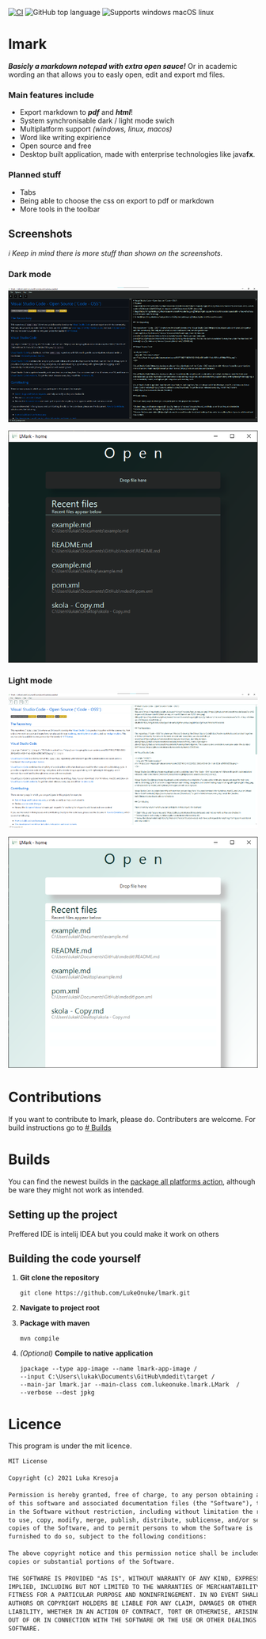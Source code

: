 [![CI](https://github.com/LukeOnuke/lmark/actions/workflows/main.yml/badge.svg)](https://github.com/LukeOnuke/lmark/actions/workflows/main.yml) ![GitHub top language](https://img.shields.io/github/languages/top/LukeOnuke/lmark) ![Supports windows macOS linux](https://img.shields.io/badge/Supports-Win%20%7C%20MacOS%20%7C%20Linux-brightgreen)

# lmark
***Basicly a markdown notepad with extra open sauce!*** Or in academic wording an that allows you to easly open, edit and export md files.

### Main features include
 - Export markdown to ***pdf*** and ***html***!
 - System synchronisable dark / light mode swich
 - Multiplatform support *(windows, linux, macos)*
 - Word like writing expirience
 - Open source and free
 - Desktop built application, made with enterprise technologies like java**fx**.

### Planned stuff
 - Tabs
 - Being able to choose the css on export to pdf or markdown
 - More tools in the toolbar 

## Screenshots
*ℹ Keep in mind there is more stuff than shown on the screenshots.*
### Dark mode
![dark mode open](https://raw.githubusercontent.com/LukeOnuke/lmark/main/images/dark-opened.png)

![dark mode loaded file](https://raw.githubusercontent.com/LukeOnuke/lmark/main/images/dark-open.png)

### Light mode
![light mode open](https://raw.githubusercontent.com/LukeOnuke/lmark/main/images/light-opened.png)

![light mode loaded file](https://raw.githubusercontent.com/LukeOnuke/lmark/main/images/light-open.png)

# Contributions
If you want to contribute to lmark, please do. Contributers are welcome. For build instructions go to [# Builds](#Builds)

# Builds
You can find the newest builds in the [package all platforms action](https://github.com/LukeOnuke/lmark/actions/workflows/main.yml), although be ware they might not work as intended.

## Setting up the project
Preffered IDE is intelij IDEA but you could make it work on others

## Building the code yourself
1. **Git clone the repository**
	``` 
	git clone https://github.com/LukeOnuke/lmark.git
	```

2. **Navigate to project root**
3. **Package with maven**
	```
	mvn compile
	```
4. *(Optional)* **Compile to native application**
	```
	jpackage --type app-image --name lmark-app-image /
	--input C:\Users\lukak\Documents\GitHub\mdedit\target /
	--main-jar lmark.jar --main-class com.lukeonuke.lmark.LMark  /
	--verbose --dest jpkg
	```

# Licence
This program is under the mit licence.

```txt
MIT License

Copyright (c) 2021 Luka Kresoja

Permission is hereby granted, free of charge, to any person obtaining a copy
of this software and associated documentation files (the "Software"), to deal
in the Software without restriction, including without limitation the rights
to use, copy, modify, merge, publish, distribute, sublicense, and/or sell
copies of the Software, and to permit persons to whom the Software is
furnished to do so, subject to the following conditions:

The above copyright notice and this permission notice shall be included in all
copies or substantial portions of the Software.

THE SOFTWARE IS PROVIDED "AS IS", WITHOUT WARRANTY OF ANY KIND, EXPRESS OR
IMPLIED, INCLUDING BUT NOT LIMITED TO THE WARRANTIES OF MERCHANTABILITY,
FITNESS FOR A PARTICULAR PURPOSE AND NONINFRINGEMENT. IN NO EVENT SHALL THE
AUTHORS OR COPYRIGHT HOLDERS BE LIABLE FOR ANY CLAIM, DAMAGES OR OTHER
LIABILITY, WHETHER IN AN ACTION OF CONTRACT, TORT OR OTHERWISE, ARISING FROM,
OUT OF OR IN CONNECTION WITH THE SOFTWARE OR THE USE OR OTHER DEALINGS IN THE
SOFTWARE.

```
